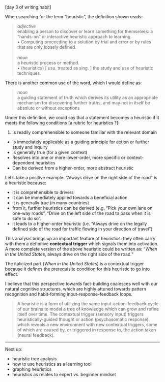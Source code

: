 [day 3 of writing habit]

When searching for the term “heuristic”, the definition shown reads:

> _adjective_ <br>enabling a person to discover or learn something for themselves: a “hands-on” or interactive heuristic approach to learning.<br>• Computing proceeding to a solution by trial and error or by rules that are only loosely defined.<br><br> _noun_ <br>a heuristic process or method.<br>• (heuristics) [ usu. treated as sing. ] the study and use of heuristic techniques.

There is another common use of the word, which I would define as:

> _noun_ <br>a guiding statement of truth which derives its utility as an appropriate mechanism for discovering further truths, and may not in itself be absolute or without exceptions

Under this definition, we could say that a statement becomes a heuristic if it meets the following conditions [a rubric for heuristics ?]:

1. Is readily comprehensible to someone familiar with the relevant domain
- Is immediately applicable as a guiding principle for action or  further study and inquiry
- Is generally true (for a given context)
- Resolves into one or more lower-order, more specific or context-dependent heuristics
- Can be derived from a higher-order, more abstract heuristic

Let’s take a positive example. “Always drive on the right side of the road” is a heuristic because:

- it is comprehensible to drivers
- it can be immediately applied towards a beneficial action
- it is generally true (in many countries)
- from it, further heuristics can be derived (e.g. “Pick your own lane on one-way roads”, “Drive on the left side of the road to pass when it is safe to do so”.
- it leads to a higher-order heuristic (i.e. “Always drive on the legally defined side of the road for traffic flowing in your direction of travel”)

This analysis brings up an important feature of heuristics: they often carry with them a definitive **contextual trigger** which signals them into activation. A more complete version of the above heuristic could be written as: “_When in the United States_, always drive on the right side of the road.“

The italicized part (_When in the United States_) is a contextual trigger because it defines the prerequisite condition for this heuristic to go into effect.

I believe that this perspective towards fact-building coalesces well with our natural cognitive structures, which are highly attuned towards pattern recognition and habit-forming input-response-feedback loops.

> A heuristic is a form of utilizing the same input-action-feedback cycle of our brains to model a tree of knowledge which can grow and refine itself over time. The contextual trigger (sensory input) triggers heuristically-guided thought or action (psychosomatic response), which reveals a new environment with new contextual triggers, some of which are caused by, or triggered in response to, the action taken (neural feedback).

- - -

Next up: 

- heuristic tree analysis
- how to use heuristics as a learning tool
- graphing heuristics
- heuristics as relates to expert vs. beginner mindset